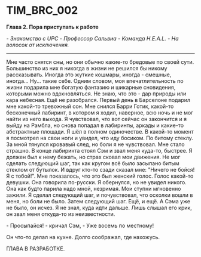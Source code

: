 # TIM_BRC_002

**Глава 2. Пора приступать к работе**

*\- Знакомство с UPC \- Профессор Сальвиа \- Команда H.E.A.L. \- На волосок от исключения.*

---

Мне часто снятся сны, но они обычно какие-то бредовые по своей сути. Большинство из них я никогда в жизни не решился бы никому рассказывать. Иногда это жуткие кошмары, иногда - смешные, иногда... Ну... такие себе. Одним словом, моя впечатлительность по жизни подарила мне богатую фантазию и шикарные сновидения, которыми можно вдохновляться. Не знаю, что это - дар природы или кара небесная. Ещё не разобрался. Первый день в Барселоне подарил мне какой-то тревожный сон. Мне снился Барри Готик, какой-то бесконечный лабиринт, в котором я ходил, наверное, всю ночь и не мог найти из него выхода. Я чувствовал, что вот сейчас он закончится и я выйду на Рамбла, но снова попадал в лабиринты, аркады и какие-то абстрактные площади. Я шёл в полном одиночестве. В какой-то момент я посмотрел на свои ноги и увидел, что иду босиком. По битому стеклу. За мной тянулся кровавый след, но боли я не чувствовал. Мне стало страшно. В конце лабиринта стоял Сэм и звал меня куда-то, быстрее. Я должен был к нему бежать, но страх сковал мои движения. Не мог сделать следующий шаг, так как кругом всё было засыпано битым стеклом от бутылок. И вдруг кто-то сзади сказал мне: "Ничего не бойся! Я с тобой!". Мне показалось, что это был женский голос. Голос какой-то девушки. Она говорила по-русски. Я обернулся, но не увидел никого. Она как будто парила надо мной, незримая. Мои ступни мгновенно зажили. Я сделал следующий шаг, и почувствовал, что осколки вошли в меня, но боли не было. Затем следующий шаг. Ещё, и ещё. А Сэма уже не было, он исчез. Я не знал, куда идти дальше. Лишь слышал его крик, он звал меня откуда-то из неизвестности.

\- Просыпайся! - кричал Сэм, - Уже восемь по местному!  

Он что-то делал на кухне. Долго соображал, где нахожусь.


ГЛАВА В РАЗРАБОТКЕ.

<!-- Метро Барселоны меня не впечатлило. По сравнению с метро Петербурга, прорытого глубоко под землёй, большинство тоннелей метро Европы пролегает практически под самой улицей, под бетонной плитой и асфальтом, и иногда проходящие поезда можно увидеть через решётку в тротуаре. Примерно то же самое я уже видел в Германии и Бельгии. Метро Барселоны не было исключением: иногда поезда выходили на улицу, исчезая затем в изрисованных граффити бетонных тонелях. Иногда тоннели не имели верхних перекрытий и освещались солнечным светом, но все станции метро, прохладные и мрачные, располагались под землёй.
-->

<!-- 
В этой главе Тим должен купить экипировку для велосипеда
-->
